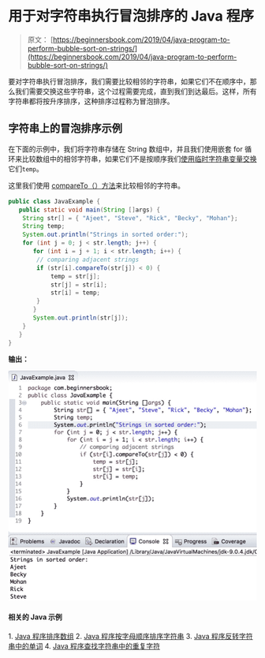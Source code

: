 # 用于对字符串执行冒泡排序的 Java 程序

> 原文： [https://beginnersbook.com/2019/04/java-program-to-perform-b​​ubble-sort-on-strings/](https://beginnersbook.com/2019/04/java-program-to-perform-bubble-sort-on-strings/)

要对字符串执行冒泡排序，我们需要比较相邻的字符串，如果它们不在顺序中，那么我们需要交换这些字符串，这个过程需要完成，直到我们到达最后。这样，所有字符串都将按升序排序，这种排序过程称为冒泡排序。

## 字符串上的冒泡排序示例

在下面的示例中，我们将字符串存储在 String 数组中，并且我们使用嵌套 for 循环来比较数组中的相邻字符串，如果它们不是按顺序我们[使用临时字符串变量交换](https://beginnersbook.com/2017/09/java-program-to-swap-two-numbers-using-bitwise-xor-operator/)它们`temp`。

这里我们使用 [compareTo（）方法](https://beginnersbook.com/2013/12/java-string-compareto-method-example/)来比较相邻的字符串。

```java
public class JavaExample {
   public static void main(String []args) {
	String str[] = { "Ajeet", "Steve", "Rick", "Becky", "Mohan"};
	String temp;
	System.out.println("Strings in sorted order:");
	for (int j = 0; j < str.length; j++) {
   	   for (int i = j + 1; i < str.length; i++) {
		// comparing adjacent strings
		if (str[i].compareTo(str[j]) < 0) {
			temp = str[j];
			str[j] = str[i];
			str[i] = temp;
		}
	   }
	   System.out.println(str[j]);
	}
   }
}
```

**输出：**

![Java bubble sort on strings example](img/407317317b02174b225091e1ac57e487.jpg)

#### 相关的 Java 示例

1\. [Java 程序排序数组](https://beginnersbook.com/2018/10/java-program-to-sort-an-array-in-ascending-order/)
2\. [Java 程序按字母顺序排序字符串](https://beginnersbook.com/2018/10/java-program-to-sort-strings-in-an-alphabetical-order/)
3\. [Java 程序反转字符串中的单词](https://beginnersbook.com/2017/09/java-program-to-reverse-words-in-a-string/)
4\. [Java 程序查找字符串中的重复字符](https://beginnersbook.com/2014/07/java-program-to-find-duplicate-characters-in-a-string/)